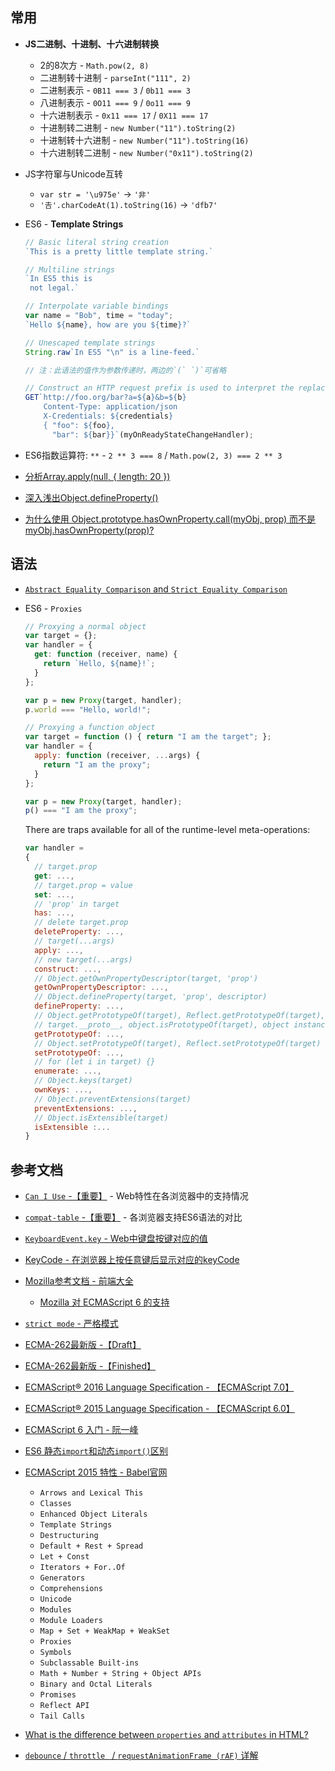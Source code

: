 ## 常用

* **JS二进制、十进制、十六进制转换**
    
    * 2的8次方 - `Math.pow(2, 8)`
    * 二进制转十进制 - `parseInt("111", 2)`
    * 二进制表示 - `0B11 === 3`  / `0b11 === 3`
    * 八进制表示 - `0O11 === 9` / `0o11 === 9`
    * 十六进制表示 - `0x11 === 17` / `0X11 === 17`
    * 十进制转二进制 - `new Number("11").toString(2)`
    * 十进制转十六进制 - `new Number("11").toString(16)`
    * 十六进制转二进制 - `new Number("0x11").toString(2)`

* JS字符窜与Unicode互转
    
    * `var str = '\u975e'` -> `'非'`
    * `'𠮷'.charCodeAt(1).toString(16)` -> `'dfb7'`


* ES6 - **Template Strings**

    ```javascript
    // Basic literal string creation
    `This is a pretty little template string.`
    
    // Multiline strings
    `In ES5 this is
     not legal.`
    
    // Interpolate variable bindings
    var name = "Bob", time = "today";
    `Hello ${name}, how are you ${time}?`
    
    // Unescaped template strings
    String.raw`In ES5 "\n" is a line-feed.`
    
    // 注：此语法的值作为参数传递时，两边的`(` `)`可省略
    
    // Construct an HTTP request prefix is used to interpret the replacements and construction
    GET`http://foo.org/bar?a=${a}&b=${b}
        Content-Type: application/json
        X-Credentials: ${credentials}
        { "foo": ${foo},
          "bar": ${bar}}`(myOnReadyStateChangeHandler);
    ```

* ES6指数运算符: `**` - `2 ** 3 === 8` / `Math.pow(2, 3) === 2 ** 3`

* [分析Array.apply(null, { length: 20 })](https://segmentfault.com/a/1190000011435501)

* [深入浅出Object.defineProperty()](https://www.jianshu.com/p/8fe1382ba135)

* [为什么使用 Object.prototype.hasOwnProperty.call(myObj, prop) 而不是 myObj.hasOwnProperty(prop)?](https://juejin.im/post/5aac8162f265da239a5f9306)

## 语法

* [`Abstract Equality Comparison` and `Strict Equality Comparison`](https://tc39.github.io/ecma262/#sec-abstract-equality-comparison)

* ES6 - `Proxies`

    ```javascript
    // Proxying a normal object
    var target = {};
    var handler = {
      get: function (receiver, name) {
        return `Hello, ${name}!`;
      }
    };
    
    var p = new Proxy(target, handler);
    p.world === "Hello, world!";
    ```
    
    ```javascript
    // Proxying a function object
    var target = function () { return "I am the target"; };
    var handler = {
      apply: function (receiver, ...args) {
        return "I am the proxy";
      }
    };
    
    var p = new Proxy(target, handler);
    p() === "I am the proxy";
    ```
    
    There are traps available for all of the runtime-level meta-operations:
    ```javascript
    var handler =
    {
      // target.prop
      get: ...,
      // target.prop = value
      set: ...,
      // 'prop' in target
      has: ...,
      // delete target.prop
      deleteProperty: ...,
      // target(...args)
      apply: ...,
      // new target(...args)
      construct: ...,
      // Object.getOwnPropertyDescriptor(target, 'prop')
      getOwnPropertyDescriptor: ...,
      // Object.defineProperty(target, 'prop', descriptor)
      defineProperty: ...,
      // Object.getPrototypeOf(target), Reflect.getPrototypeOf(target),
      // target.__proto__, object.isPrototypeOf(target), object instanceof target
      getPrototypeOf: ...,
      // Object.setPrototypeOf(target), Reflect.setPrototypeOf(target)
      setPrototypeOf: ...,
      // for (let i in target) {}
      enumerate: ...,
      // Object.keys(target)
      ownKeys: ...,
      // Object.preventExtensions(target)
      preventExtensions: ...,
      // Object.isExtensible(target)
      isExtensible :...
    }
    ```

## 参考文档

* [`Can I Use` -【重要】](https://caniuse.com/) - Web特性在各浏览器中的支持情况
* [`compat-table` -【重要】](https://kangax.github.io/compat-table/es6/) - 各浏览器支持ES6语法的对比 

* [`KeyboardEvent.key` - Web中键盘按键对应的值](https://developer.mozilla.org/en-US/docs/Web/API/KeyboardEvent/key/Key_Values)
* [KeyCode - 在浏览器上按任意键后显示对应的keyCode](http://keycode.info/)

* [Mozilla参考文档 - 前端大全](https://developer.mozilla.org/zh-CN/)
  * [Mozilla 对 ECMAScript 6 的支持](https://developer.mozilla.org/zh-CN/docs/Web/JavaScript/New_in_JavaScript/ECMAScript_6_support_in_Mozilla)
  
* [`strict mode` - 严格模式](http://www.ruanyifeng.com/blog/2013/01/javascript_strict_mode.html)

* [ECMA-262最新版 -【Draft】](https://tc39.github.io/ecma262/)
* [ECMA-262最新版 -【Finished】](http://www.ecma-international.org/ecma-262/)
* [ECMAScript® 2016 Language Specification - 【ECMAScript 7.0】](http://www.ecma-international.org/ecma-262/7.0/)
* [ECMAScript® 2015 Language Specification - 【ECMAScript 6.0】](http://www.ecma-international.org/ecma-262/6.0/)

* [ECMAScript 6 入门 - 阮一峰](http://es6.ruanyifeng.com/)
* [ES6 静态`import`和动态`import()`区别](https://developer.mozilla.org/en-US/docs/Web/JavaScript/Reference/Statements/import)
* [ECMAScript 2015 特性 - Babel官网](https://babeljs.io/docs/en/learn)
    * `Arrows and Lexical This`
    * `Classes`
    * `Enhanced Object Literals`
    * `Template Strings`
    * `Destructuring`
    * `Default + Rest + Spread`
    * `Let + Const`
    * `Iterators + For..Of`
    * `Generators`
    * `Comprehensions`
    * `Unicode`
    * `Modules`
    * `Module Loaders`
    * `Map + Set + WeakMap + WeakSet`
    * `Proxies`
    * `Symbols`
    * `Subclassable Built-ins`
    * `Math + Number + String + Object APIs`
    * `Binary and Octal Literals`
    * `Promises`
    * `Reflect API`
    * `Tail Calls`

* [What is the difference between `properties` and `attributes` in HTML?](https://stackoverflow.com/questions/6003819/what-is-the-difference-between-properties-and-attributes-in-html#answer-6004028)

* [`debounce` / `throttle ` / `requestAnimationFrame (rAF)` 详解](https://css-tricks.com/debouncing-throttling-explained-examples/)
